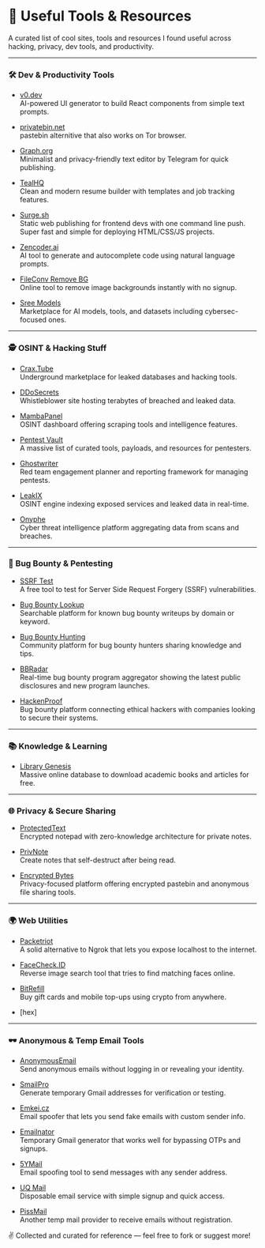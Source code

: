 # 🔗 Useful Tools & Resources

A curated list of cool sites, tools and resources I found useful across hacking, privacy, dev tools, and productivity.

---

### 🛠️ Dev & Productivity Tools

- [v0.dev](https://v0.dev/)  
  AI-powered UI generator to build React components from simple text prompts.

- [privatebin.net](https://privatebin.net)  
  pastebin alternitive that also works on Tor browser.

- [Graph.org](https://graph.org/)  
  Minimalist and privacy-friendly text editor by Telegram for quick publishing.

- [TealHQ](https://tealhq.com/)  
  Clean and modern resume builder with templates and job tracking features.

- [Surge.sh](https://surge.sh)  
  Static web publishing for frontend devs with one command line push. Super fast and simple for deploying HTML/CSS/JS projects.

- [Zencoder.ai](https://zencoder.ai/)  
  AI tool to generate and autocomplete code using natural language prompts.

- [FileConv Remove BG](https://fileconv.online/remove-bg)  
  Online tool to remove image backgrounds instantly with no signup.
  
- [Sree Models](https://www.sree.shop/models)  
  Marketplace for AI models, tools, and datasets including cybersec-focused ones.

---

### 🕵️ OSINT & Hacking Stuff

- [Crax.Tube](https://crax.tube/)  
  Underground marketplace for leaked databases and hacking tools.

- [DDoSecrets](https://ddosecrets.com)  
  Whistleblower site hosting terabytes of breached and leaked data.

- [MambaPanel](https://mambapanel.com/)  
  OSINT dashboard offering scraping tools and intelligence features.

- [Pentest Vault](https://penteztzmicz.github.io/Pentest-Vault/)  
  A massive list of curated tools, payloads, and resources for pentesters.

- [Ghostwriter](https://github.com/GhostManager/Ghostwriter)  
  Red team engagement planner and reporting framework for managing pentests.

- [LeakIX](https://leakix.net/)  
  OSINT engine indexing exposed services and leaked data in real-time.

- [Onyphe](https://www.onyphe.io/)  
  Cyber threat intelligence platform aggregating data from scans and breaches.

---

### 🐞 Bug Bounty & Pentesting

- [SSRF Test](https://ssrf.cvssadvisor.com/)  
  A free tool to test for Server Side Request Forgery (SSRF) vulnerabilities.

- [Bug Bounty Lookup](https://xplo1t-sec.github.io/bugbounty-lookup/)  
  Searchable platform for known bug bounty writeups by domain or keyword.

- [Bug Bounty Hunting](https://www.bugbountyhunting.com/)  
  Community platform for bug bounty hunters sharing knowledge and tips.

- [BBRadar](https://bbradar.io/)  
  Real-time bug bounty program aggregator showing the latest public disclosures and new program launches.

- [HackenProof](https://hackenproof.com/programs)  
  Bug bounty platform connecting ethical hackers with companies looking to secure their systems.


---

### 📚 Knowledge & Learning

- [Library Genesis](https://libgen.is/)  
  Massive online database to download academic books and articles for free.

---

### 🌐 Privacy & Secure Sharing

- [ProtectedText](https://www.protectedtext.com/notsgnik)  
  Encrypted notepad with zero-knowledge architecture for private notes.

- [PrivNote](https://privnote.com/)  
  Create notes that self-destruct after being read.

- [Encrypted Bytes](https://encrypted-bytes.com/)  
  Privacy-focused platform offering encrypted pastebin and anonymous file sharing tools.


---

### 🌍 Web Utilities

- [Packetriot](https://packetriot.com/)  
  A solid alternative to Ngrok that lets you expose localhost to the internet.

- [FaceCheck.ID](https://facecheck.id/)  
  Reverse image search tool that tries to find matching faces online.

- [BitRefill](https://bitrefill.com/)  
  Buy gift cards and mobile top-ups using crypto from anywhere.

- [hex]

---

### 🕶️ Anonymous & Temp Email Tools

- [AnonymousEmail](https://anonymousemail.me)  
  Send anonymous emails without logging in or revealing your identity.

- [SmailPro](https://smailpro.com/)  
  Generate temporary Gmail addresses for verification or testing.

- [Emkei.cz](https://emkei.cz/)  
  Email spoofer that lets you send fake emails with custom sender info.

- [Emailnator](https://www.emailnator.com)  
  Temporary Gmail generator that works well for bypassing OTPs and signups.

- [5YMail](https://www.5ymail.com/)  
  Email spoofing tool to send messages with any sender address.

- [UQ Mail](https://uq.ci/signup.php)  
  Disposable email service with simple signup and quick access.

- [PissMail](https://pissmail.com)  
  Another temp mail provider to receive emails without registration.


✌️ Collected and curated for reference — feel free to fork or suggest more!
